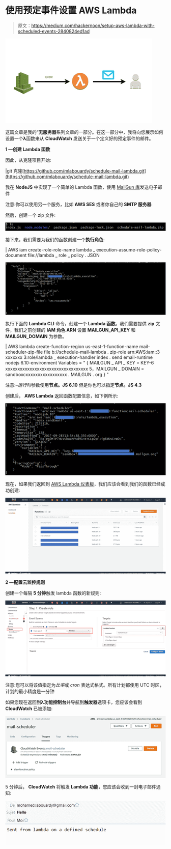 # 使用预定事件设置 AWS Lambda

> 原文：<https://medium.com/hackernoon/setup-aws-lambda-with-scheduled-events-2840824ed1ad>

![](img/3b5cdb6c4fe87b21ecebc9e35c1188f8.png)

这篇文章是我的“**无服务器**系列文章的一部分。在这一部分中，我将向您展示如何设置一个**λ**函数来从 **CloudWatch** 发送关于一个定义好的预定事件的邮件。

**1 —创建 Lambda 函数**

因此，从克隆项目开始:

|git 克隆[https://github.com/mlabouardy/schedule-mail-lambda.git](https://github.com/mlabouardy/schedule-mail-lambda.git)

我在 **NodeJS** 中实现了一个简单的 Lambda 函数，使用 [MailGun 库](https://www.mailgun.com/)发送电子邮件

注意:你可以使用另一个服务，比如 **AWS SES** 或者你自己的 **SMTP 服务器**

然后，创建一个 zip 文件:

![](img/f6d73af99ad46fce92786f71f060b012.png)

接下来，我们需要为我们的函数创建一个**执行角色**:

| AWS iam create-role-role-name lambda _ execution-assume-role-policy-document file://lambda _ role _ policy . JSON

![](img/4682d0125b306760bcecaa0c29dd6109.png)

执行下面的 **Lambda CLI** 命令，创建一个 **Lambda 函数**。我们需要提供 **zip** 文件，我们之前创建的 **IAM 角色 ARN** 设置 **MAILGUN_API_KEY** 和 **MAILGUN_DOMAIN** 为参数。

| AWS lambda create-function-region us-east-1-function-name mail-scheduler-zip-file file b://schedule-mail-lambda . zip-role arn:AWS:iam::3 xxxxxxx 3:role/lambda _ execution-handler index . send email-runtime nodejs 6.10-environment Variables = " { MAILGUN _ API _ KEY = KEY-6 xxxxxxxxxxxxxxxxxxxxxxxxxxxxxxxxxx 5，MAILGUN _ DOMAIN = sandboxcxxxxxxxxxxxxxxxxx . MAILGUN . org } "

注意:*–运行时*参数使用**节点。JS 6.10** 但是你也可以指定**节点。JS 4.3**

创建后， **AWS Lambda** 返回函数配置信息，如下例所示:

![](img/ce513dead124b2484f294acd7ae39509.png)

现在，如果我们返回到 [AWS Lambda 仪表板](https://console.aws.amazon.com/lambda)，我们应该会看到我们的函数已经成功创建:

![](img/c01ada34c9c4930cb7774f1e220fd433.png)

**2 —配置云监控规则**

创建一个每隔 **5 分钟**触发 lambda 函数的新规则:

![](img/56a4aa0a37d0392c78bf1b1d569e9a05.png)

注意:您可以将该值指定为*比率*或 *cron* 表达式格式。所有计划都使用 UTC 时区，计划的最小精度是一分钟

如果您现在返回到**λ功能控制台**并导航到**触发器**选项卡，您应该会看到 **CloudWatch** 已被添加:

![](img/afcbede2f20ea8e4f75be078f1c1b04e.png)

5 分钟后， **CloudWatch** 将触发 **Lambda 功能**，您应该会收到一封电子邮件通知:

![](img/4e2b55d21518184907e68f58a7af7efd.png)